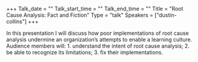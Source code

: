 +++
Talk_date = ""
Talk_start_time = ""
Talk_end_time = ""
Title = "Root Cause Analysis: Fact and Fiction"
Type = "talk"
Speakers = ["dustin-collins"]
+++

In this presentation I will discuss how poor implementations of root cause analysis undermine an organization’s attempts to enable a learning culture. Audience members will: 1. understand the intent of root cause analysis; 2. be able to recognize its limitations; 3. fix their implementations.
